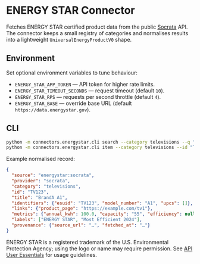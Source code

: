 # ENERGY STAR Connector

Fetches ENERGY STAR certified product data from the public
[Socrata](https://data.energystar.gov) API. The connector keeps a small
registry of categories and normalises results into a lightweight
`UniversalEnergyProductV0` shape.

## Environment

Set optional environment variables to tune behaviour:

- `ENERGY_STAR_APP_TOKEN` — API token for higher rate limits.
- `ENERGY_STAR_TIMEOUT_SECONDS` — request timeout (default `10`).
- `ENERGY_STAR_RPS` — requests per second throttle (default `4`).
- `ENERGY_STAR_BASE` — override base URL (default `https://data.energystar.gov`).

## CLI

```bash
python -m connectors.energystar.cli search --category televisions --q "Samsung 55" --limit 5
python -m connectors.energystar.cli item --category televisions --id "TV123"
```

Example normalised record:

```json
{
  "source": "energystar:socrata",
  "provider": "socrata",
  "category": "televisions",
  "id": "TV123",
  "title": "BrandA A1",
  "identifiers": {"esuid": "TV123", "model_number": "A1", "upcs": []},
  "links": {"product_page": "https://example.com/tv1"},
  "metrics": {"annual_kwh": 100.0, "capacity": "55", "efficiency": null, "other": {}},
  "labels": ["ENERGY STAR", "Most Efficient 2024"],
  "provenance": {"source_url": "…", "fetched_at": "…"}
}
```

ENERGY STAR is a registered trademark of the U.S. Environmental Protection
Agency; using the logo or name may require permission. See
[API User Essentials](https://www.energystar.gov/about/api-user-essentials) for
usage guidelines.

